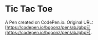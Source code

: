 # Tic Tac Toe

A Pen created on CodePen.io. Original URL: [https://codepen.io/bgoonz/pen/abJgbpE](https://codepen.io/bgoonz/pen/abJgbpE).


